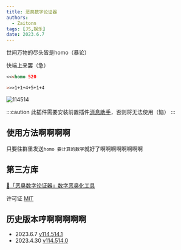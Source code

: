 ```yaml
---
title: 恶臭数字论证器
authors: 
  - Zaitonn
tags: [JS,娱乐]
date: 2023.6.7
---
```


世间万物的尽头皆是homo（暴论）

快端上来罢（急）

```md
<<<homo 520

>>>1+1+4+5+1+4
```

![114514](/img/HomoMath/homo.jpg#small)

<!--truncate-->

:::caution
此插件需要安装前置插件[消息助手](MsgHelper)，否则将无法使用（恼）
:::

## 使用方法啊啊啊啊

只要往群里发送`homo 要计算的数字`就好了啊啊啊啊啊啊啊啊

## 第三方库

[💩「恶臭数字论证器」数字恶臭化工具](https://github.com/itorr/homo)

许可证 [MIT](https://github.com/itorr/homo/blob/master/LICENSE)

## 历史版本哼啊啊啊啊啊

- 2023.6.7 [v114.514.1](https://github.com/Zaitonn/Serein-Docs/blob/84c8408b7dd584d4fd5d9ebc1d5d284cd64a2d7b/JS/HomoMath/HomoMath.js?d)
- 2023.4.30 [v114.514.0](https://github.com/Zaitonn/Serein-Docs/blob/030c6cd5666aa1e5c2995205ab4490a7314052b6/JS/HomoMath/HomoMath.js?d)
